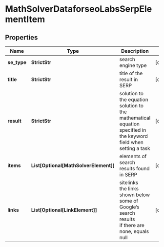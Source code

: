 # MathSolverDataforseoLabsSerpElementItem


## Properties

| Name | Type | Description | Notes |
|------------ | ------------- | ------------- | -------------|
**se_type** | **StrictStr** | search engine type |[optional]|
**title** | **StrictStr** | title of the result in SERP |[optional]|
**result** | **StrictStr** | solution to the equation<br>solution to the mathematical equation specified in the keyword field when setting a task |[optional]|
**items** | **List[Optional[MathSolverElement]]** | elements of search results found in SERP |[optional]|
**links** | **List[Optional[LinkElement]]** | sitelinks<br>the links shown below some of Google’s search results<br>if there are none, equals null |[optional]|